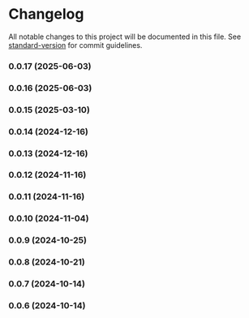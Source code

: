# Changelog

All notable changes to this project will be documented in this file. See [standard-version](https://github.com/conventional-changelog/standard-version) for commit guidelines.

### 0.0.17 (2025-06-03)

### 0.0.16 (2025-06-03)

### 0.0.15 (2025-03-10)

### 0.0.14 (2024-12-16)

### 0.0.13 (2024-12-16)

### 0.0.12 (2024-11-16)

### 0.0.11 (2024-11-16)

### 0.0.10 (2024-11-04)

### 0.0.9 (2024-10-25)

### 0.0.8 (2024-10-21)

### 0.0.7 (2024-10-14)

### 0.0.6 (2024-10-14)
